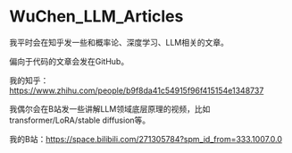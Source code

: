# WuChen_LLM_Articles

我平时会在知乎发一些和概率论、深度学习、LLM相关的文章。

偏向于代码的文章会发在GitHub。

我的知乎：https://www.zhihu.com/people/b9f8da41c54915f96f415154e1348737

我偶尔会在B站发一些讲解LLM领域底层原理的视频，比如transformer/LoRA/stable diffusion等。

我的B站：https://space.bilibili.com/271305784?spm_id_from=333.1007.0.0
